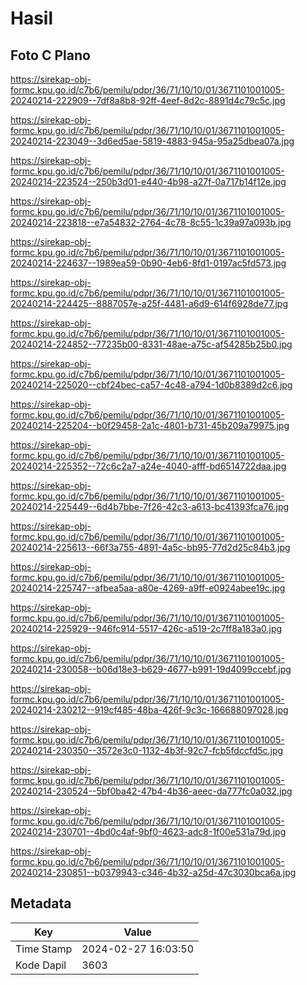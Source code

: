 # Hasil

## Foto C Plano

https://sirekap-obj-formc.kpu.go.id/c7b6/pemilu/pdpr/36/71/10/10/01/3671101001005-20240214-222909--7df8a8b8-92ff-4eef-8d2c-8891d4c79c5c.jpg

https://sirekap-obj-formc.kpu.go.id/c7b6/pemilu/pdpr/36/71/10/10/01/3671101001005-20240214-223049--3d6ed5ae-5819-4883-945a-95a25dbea07a.jpg

https://sirekap-obj-formc.kpu.go.id/c7b6/pemilu/pdpr/36/71/10/10/01/3671101001005-20240214-223524--250b3d01-e440-4b98-a27f-0a717b14f12e.jpg

https://sirekap-obj-formc.kpu.go.id/c7b6/pemilu/pdpr/36/71/10/10/01/3671101001005-20240214-223818--e7a54832-2764-4c78-8c55-1c39a97a093b.jpg

https://sirekap-obj-formc.kpu.go.id/c7b6/pemilu/pdpr/36/71/10/10/01/3671101001005-20240214-224637--1989ea59-0b90-4eb6-8fd1-0197ac5fd573.jpg

https://sirekap-obj-formc.kpu.go.id/c7b6/pemilu/pdpr/36/71/10/10/01/3671101001005-20240214-224425--8887057e-a25f-4481-a6d9-614f6928de77.jpg

https://sirekap-obj-formc.kpu.go.id/c7b6/pemilu/pdpr/36/71/10/10/01/3671101001005-20240214-224852--77235b00-8331-48ae-a75c-af54285b25b0.jpg

https://sirekap-obj-formc.kpu.go.id/c7b6/pemilu/pdpr/36/71/10/10/01/3671101001005-20240214-225020--cbf24bec-ca57-4c48-a794-1d0b8389d2c6.jpg

https://sirekap-obj-formc.kpu.go.id/c7b6/pemilu/pdpr/36/71/10/10/01/3671101001005-20240214-225204--b0f29458-2a1c-4801-b731-45b209a79975.jpg

https://sirekap-obj-formc.kpu.go.id/c7b6/pemilu/pdpr/36/71/10/10/01/3671101001005-20240214-225352--72c6c2a7-a24e-4040-afff-bd6514722daa.jpg

https://sirekap-obj-formc.kpu.go.id/c7b6/pemilu/pdpr/36/71/10/10/01/3671101001005-20240214-225449--6d4b7bbe-7f26-42c3-a613-bc41393fca76.jpg

https://sirekap-obj-formc.kpu.go.id/c7b6/pemilu/pdpr/36/71/10/10/01/3671101001005-20240214-225613--66f3a755-4891-4a5c-bb95-77d2d25c84b3.jpg

https://sirekap-obj-formc.kpu.go.id/c7b6/pemilu/pdpr/36/71/10/10/01/3671101001005-20240214-225747--afbea5aa-a80e-4269-a9ff-e0924abee19c.jpg

https://sirekap-obj-formc.kpu.go.id/c7b6/pemilu/pdpr/36/71/10/10/01/3671101001005-20240214-225929--946fc914-5517-426c-a519-2c7ff8a183a0.jpg

https://sirekap-obj-formc.kpu.go.id/c7b6/pemilu/pdpr/36/71/10/10/01/3671101001005-20240214-230058--b06d18e3-b629-4677-b991-19d4099ccebf.jpg

https://sirekap-obj-formc.kpu.go.id/c7b6/pemilu/pdpr/36/71/10/10/01/3671101001005-20240214-230212--919cf485-48ba-426f-9c3c-166688097028.jpg

https://sirekap-obj-formc.kpu.go.id/c7b6/pemilu/pdpr/36/71/10/10/01/3671101001005-20240214-230350--3572e3c0-1132-4b3f-92c7-fcb5fdccfd5c.jpg

https://sirekap-obj-formc.kpu.go.id/c7b6/pemilu/pdpr/36/71/10/10/01/3671101001005-20240214-230524--5bf0ba42-47b4-4b36-aeec-da777fc0a032.jpg

https://sirekap-obj-formc.kpu.go.id/c7b6/pemilu/pdpr/36/71/10/10/01/3671101001005-20240214-230701--4bd0c4af-9bf0-4623-adc8-1f00e531a79d.jpg

https://sirekap-obj-formc.kpu.go.id/c7b6/pemilu/pdpr/36/71/10/10/01/3671101001005-20240214-230851--b0379943-c346-4b32-a25d-47c3030bca6a.jpg


## Metadata

| Key        | Value               |
| ---------- | ------------------- |
| Time Stamp | 2024-02-27 16:03:50 |
| Kode Dapil | 3603                |



